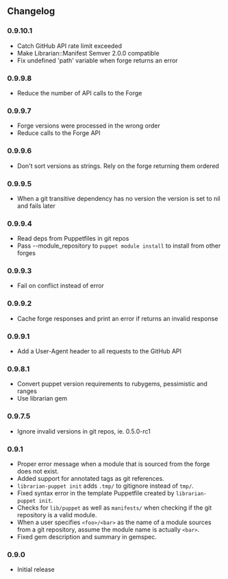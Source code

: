 ## Changelog

### 0.9.10.1

 * Catch GitHub API rate limit exceeded
 * Make Librarian::Manifest Semver 2.0.0 compatible
 * Fix undefined 'path' variable when forge returns an error

### 0.9.9.8
 * Reduce the number of API calls to the Forge

### 0.9.9.7
 * Forge versions were processed in the wrong order
 * Reduce calls to the Forge API

### 0.9.9.6
 * Don't sort versions as strings. Rely on the forge returning them ordered

### 0.9.9.5
 * When a git transitive dependency has no version the version is set to nil and fails later

### 0.9.9.4
 * Read deps from Puppetfiles in git repos
 * Pass --module_repository to `puppet module install` to install from other forges

### 0.9.9.3
 * Fail on conflict instead of error

### 0.9.9.2
 * Cache forge responses and print an error if returns an invalid response

### 0.9.9.1
 * Add a User-Agent header to all requests to the GitHub API

### 0.9.8.1
 * Convert puppet version requirements to rubygems, pessimistic and ranges
 * Use librarian gem

### 0.9.7.5
 * Ignore invalid versions in git repos, ie. 0.5.0-rc1

### 0.9.1
 * Proper error message when a module that is sourced from the forge does not
   exist.
 * Added support for annotated tags as git references.
 * `librarian-puppet init` adds `.tmp/` to gitignore instead of `tmp/`.
 * Fixed syntax error in the template Puppetfile created by `librarian-puppet
   init`.
 * Checks for `lib/puppet` as well as `manifests/` when checking if the git
   repository is a valid module.
 * When a user specifies `<foo>/<bar>` as the name of a module sources from a
   git repository, assume the module name is actually `<bar>`.
 * Fixed gem description and summary in gemspec.

### 0.9.0
 * Initial release
